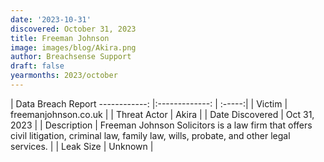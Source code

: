 ```yaml
---
date: '2023-10-31'
discovered: October 31, 2023
title: Freeman Johnson
image: images/blog/Akira.png
author: Breachsense Support
draft: false
yearmonths: 2023/october
---
```



| Data Breach Report
------------:     |:-------------:    | :-----:|
| Victim      | freemanjohnson.co.uk      | 
| Threat Actor      | Akira      | 
| Date Discovered      | Oct 31, 2023      | 
| Description      | Freeman Johnson Solicitors is a law firm that offers civil litigation, criminal law, family law, wills, probate, and other legal services.      | 
| Leak Size      | Unknown      | 

